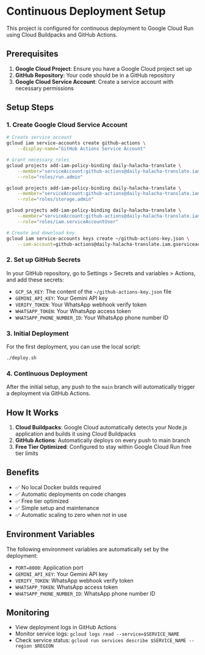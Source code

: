 # Continuous Deployment Setup

This project is configured for continuous deployment to Google Cloud Run using Cloud Buildpacks and GitHub Actions.

## Prerequisites

1. **Google Cloud Project**: Ensure you have a Google Cloud project set up
2. **GitHub Repository**: Your code should be in a GitHub repository
3. **Google Cloud Service Account**: Create a service account with necessary permissions

## Setup Steps

### 1. Create Google Cloud Service Account

```bash
# Create service account
gcloud iam service-accounts create github-actions \
    --display-name="GitHub Actions Service Account"

# Grant necessary roles
gcloud projects add-iam-policy-binding daily-halacha-translate \
    --member="serviceAccount:github-actions@daily-halacha-translate.iam.gserviceaccount.com" \
    --role="roles/run.admin"

gcloud projects add-iam-policy-binding daily-halacha-translate \
    --member="serviceAccount:github-actions@daily-halacha-translate.iam.gserviceaccount.com" \
    --role="roles/storage.admin"

gcloud projects add-iam-policy-binding daily-halacha-translate \
    --member="serviceAccount:github-actions@daily-halacha-translate.iam.gserviceaccount.com" \
    --role="roles/iam.serviceAccountUser"

# Create and download key
gcloud iam service-accounts keys create ~/github-actions-key.json \
    --iam-account=github-actions@daily-halacha-translate.iam.gserviceaccount.com
```

### 2. Set up GitHub Secrets

In your GitHub repository, go to Settings > Secrets and variables > Actions, and add these secrets:

- `GCP_SA_KEY`: The content of the `~/github-actions-key.json` file
- `GEMINI_API_KEY`: Your Gemini API key
- `VERIFY_TOKEN`: Your WhatsApp webhook verify token
- `WHATSAPP_TOKEN`: Your WhatsApp access token
- `WHATSAPP_PHONE_NUMBER_ID`: Your WhatsApp phone number ID

### 3. Initial Deployment

For the first deployment, you can use the local script:

```bash
./deploy.sh
```

### 4. Continuous Deployment

After the initial setup, any push to the `main` branch will automatically trigger a deployment via GitHub Actions.

## How It Works

1. **Cloud Buildpacks**: Google Cloud automatically detects your Node.js application and builds it using Cloud Buildpacks
2. **GitHub Actions**: Automatically deploys on every push to main branch
3. **Free Tier Optimized**: Configured to stay within Google Cloud Run free tier limits

## Benefits

- ✅ No local Docker builds required
- ✅ Automatic deployments on code changes
- ✅ Free tier optimized
- ✅ Simple setup and maintenance
- ✅ Automatic scaling to zero when not in use

## Environment Variables

The following environment variables are automatically set by the deployment:

- `PORT=8080`: Application port
- `GEMINI_API_KEY`: Your Gemini API key
- `VERIFY_TOKEN`: WhatsApp webhook verify token
- `WHATSAPP_TOKEN`: WhatsApp access token
- `WHATSAPP_PHONE_NUMBER_ID`: WhatsApp phone number ID

## Monitoring

- View deployment logs in GitHub Actions
- Monitor service logs: `gcloud logs read --service=$SERVICE_NAME`
- Check service status: `gcloud run services describe $SERVICE_NAME --region $REGION` 
